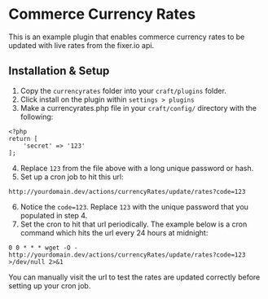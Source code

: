 # Commerce Currency Rates

This is an example plugin that enables commerce currency rates to be updated with live rates from the fixer.io api.

## Installation & Setup

1) Copy the `currencyrates` folder into your `craft/plugins` folder.
2) Click install on the plugin within `settings > plugins`
3) Make a currencyrates.php file in your `craft/config/` directory with the following:

```
<?php
return [
    'secret' => '123'
];
```
4) Replace `123` from the file above with a long unique password or hash.
5) Set up a cron job to hit this url:

```
http://yourdomain.dev/actions/currencyRates/update/rates?code=123
```
6) Notice the `code=123`. Replace `123` with the unique password that you populated in step 4.
7) Set the cron to hit that url periodically. The example below is a cron command which hits the url every 24 hours at midnight:

```
0 0 * * * wget -O - http://yourdomain.dev/actions/currencyRates/update/rates?code=123 >/dev/null 2>&1
```

You can manually visit the url to test the rates are updated correctly before setting up your cron job.

